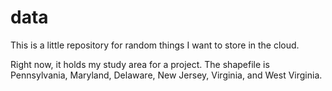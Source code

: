 # data
This is a little repository for random things I want to store in the cloud.

Right now, it holds my study area for a project.  The shapefile is Pennsylvania, Maryland, Delaware, New Jersey, Virginia, and West Virginia.
